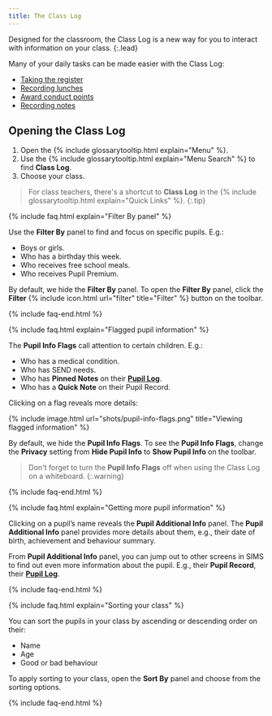 ```yaml
---
title: The Class Log
---
```


Designed for the classroom, the Class Log is a new way for you to interact with information on your class.
{:.lead}

Many of your daily tasks can be made easier with the Class Log:

* [Taking the register](take-register)
* [Recording lunches](dinner-register)
* [Award conduct points](conduct)
* [Recording notes](notes)

## Opening the Class Log

1. Open the {% include glossarytooltip.html explain="Menu" %}.
2. Use the {% include glossarytooltip.html explain="Menu Search" %} to find **Class Log**.
3. Choose your class.

> For class teachers, there's a shortcut to **Class Log** in the {% include glossarytooltip.html explain="Quick Links" %}.
{:.tip}

{% include faq.html explain="Filter By panel" %}

Use the **Filter By** panel to find and focus on specific pupils. E.g.:

* Boys or girls.
* Who has a birthday this week.
* Who receives free school meals.
* Who receives Pupil Premium.

By default, we hide the **Filter By** panel. To open the **Filter By** panel, click the **Filter** {% include icon.html url="filter" title="Filter" %} button on the toolbar.

{% include faq-end.html  %}

{% include faq.html explain="Flagged pupil information" %}

The **Pupil Info Flags** call attention to certain children. E.g.:

* Who has a medical condition.
* Who has SEND needs.
* Who has **Pinned Notes** on their [**Pupil Log**](../plog/).
* Who has a **Quick Note** on their Pupil Record.

Clicking on a flag reveals more details:

{% include image.html url="shots/pupil-info-flags.png" title="Viewing flagged information" %}

By default, we hide the **Pupil Info Flags**. To see the **Pupil Info Flags**, change the **Privacy** setting from **Hide Pupil Info** to **Show Pupil Info** on the toolbar.

> Don't forget to turn the **Pupil Info Flags** off when using the Class Log on a whiteboard.
{:.warning}

{% include faq-end.html  %}

{% include faq.html explain="Getting more pupil information" %}

Clicking on a pupil’s name reveals the **Pupil Additional Info** panel. The **Pupil Additional Info** panel provides more details about them, e.g., their date of birth, achievement and behaviour summary.

From **Pupil Additional Info** panel, you can jump out to other screens in SIMS to find out even more information about the pupil. E.g., their **Pupil Record**, their [**Pupil Log**](../plog/).

{% include faq-end.html  %}

{% include faq.html explain="Sorting your class" %}

You can sort the pupils in your class by ascending or descending order on their:

* Name
* Age
* Good or bad behaviour

To apply sorting to your class, open the **Sort By** panel and choose from the sorting options.

{% include faq-end.html  %}